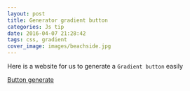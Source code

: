 ```yaml
---
layout: post
title: Generator gradient button
categories: Js tip
date: 2016-04-07 21:28:42
tags: css, gradient
cover_image: images/beachside.jpg
---
```


Here is a website for us to generate a `Gradient button` easily

[Button generate](http://css3buttongenerator.com)
